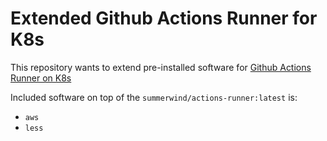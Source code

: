 # Extended Github Actions Runner for K8s

This repository wants to extend pre-installed software for [Github Actions Runner on K8s](https://github.com/actions/actions-runner-controller/blob/master/docs/detailed-docs.md#software-installed-in-the-runner-image)

Included software on top of the `summerwind/actions-runner:latest` is:

-  `aws`
-  `less`
